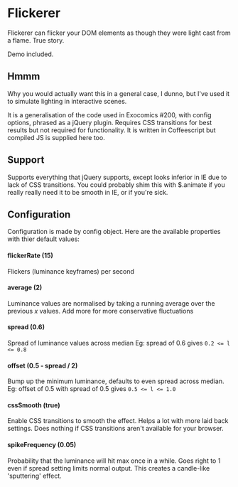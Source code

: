 Flickerer
=========

Flickerer can flicker your DOM elements as though they were light cast from a flame. True story.

Demo included.


Hmmm
----

Why you would actually want this in a general case, I dunno, but I've used it to simulate lighting
in interactive scenes.

It is a generalisation of the code used in Exocomics #200, with config options, phrased as a jQuery plugin.
Requires CSS transitions for best results but not required for functionality. It is written in Coffeescript
but compiled JS is supplied here too.


Support
-------

Supports everything that jQuery supports, except looks inferior in IE due to lack of CSS transitions. You
could probably shim this with $.animate if you really really need it to be smooth in IE, or if you're sick.


Configuration
-------------

Configuration is made by config object. Here are the available properties with thier default values:


#### flickerRate (15)

Flickers (luminance keyframes) per second


#### average (2)

Luminance values are normalised by taking a running average over the previous _x_ values. Add more for more
conservative fluctuations


#### spread (0.6)

Spread of luminance values across median
Eg: spread of 0.6 gives `0.2 <= l <= 0.8`


#### offset (0.5 - spread / 2)

Bump up the minimum luminance, defaults to even spread across median.
Eg: offset of 0.5 with spread of 0.5 gives `0.5 <= l <= 1.0`


#### cssSmooth (true)

Enable CSS transitions to smooth the effect. Helps a lot with more laid back settings. Does nothing if CSS
transitions aren't available for your browser.


#### spikeFrequency (0.05)

Probability that the luminance will hit max once in a while. Goes right to 1 even if spread setting limits
normal output. This creates a candle-like 'sputtering' effect.
